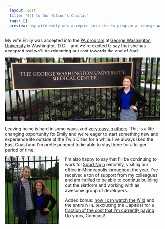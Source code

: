 ```yaml
---
  layout: post
  title: "Off to Our Nation's Capital"
  tags: []
  preview: "My wife Emily was accepted into the PA program at George Washington University in Washington, D.C. - and we're excited to say that she has accepted and we'll be relocating out east towards the end of April!"
---
```


My wife Emily was accepted into the [PA program][1] at [George Washington University][2]
in Washington, D.C. - and we're excited to say that she has accepted and we'll be relocating
out east towards the end of April!

![Emily at GWU](../images/post_images/dc2.jpg)

Leaving home is hard in some ways, and [very easy in others][3]. 
This is a life-changing opportunity for Emily and we're eager to start something new and experience life outside
of the Twin Cities for a while. I've always liked the East Coast and I'm pretty pumped to be able to stay there
for a longer period of time.

<img src="../images/post_images/dc1.jpg" style="width:175px; float:left; margin: 0px 20px 20px 0px;" />

I'm also happy to say that I'll be continuing to work for [Sport Ngin](http://www.sportngin.com) remotely,
visiting our office in Minneapolis throughout the year. I've received a ton of support from my colleagues
and am thrilled to be able to continue building out the platform and working with an awesome group of developers.

Added bonus: [now I can watch the Wild][5] and the entire NHL (excluding the Capitals)
for a [fraction of the cost that I'm currently paying][4]. Up yours, Comcast!

[1]: http://smhs.gwu.edu/pas/program
[2]: http://en.wikipedia.org/wiki/George_Washington_University
[3]: http://chrisarcand.com/screenshots/190g9.jpg
[4]: http://www.nhl.com/gamecenterlive
[5]: http://en.wikipedia.org/wiki/Blackout_(broadcasting)
